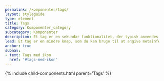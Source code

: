 ```yaml
---
permalink: /komponenter/tags/
layout: styleguide
type: element
title: Tags
category: Komponenter_category
subcategory: Komponenter
description: Et tag er en sekundær funktionalitet, der typisk anvendes til meta-information om indhold, der kan kategoriseres, filtreres eller på anden beskrives med nøgleord.
lead: Et tag er en mindre knap, som du kan bruge til at angive metainformation om indhold, der kan kategoriseres, filtreres eller på anden beskrives med nøgleord. Tags forekommer med og uden ikon.
anchor: true
subnav:
- text: Tags med ikon
  href: '#tags-med-ikon'
---
```


{% include child-components.html parent='Tags' %}
